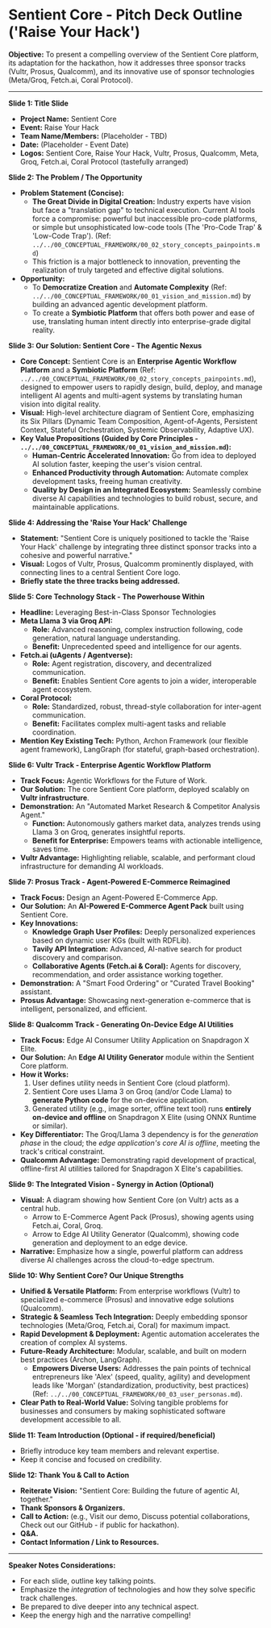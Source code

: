 # Sentient Core - Pitch Deck Outline ('Raise Your Hack')

**Objective:** To present a compelling overview of the Sentient Core platform, its adaptation for the hackathon, how it addresses three sponsor tracks (Vultr, Prosus, Qualcomm), and its innovative use of sponsor technologies (Meta/Groq, Fetch.ai, Coral Protocol).

---

**Slide 1: Title Slide**
*   **Project Name:** Sentient Core
*   **Event:** Raise Your Hack
*   **Team Name/Members:** (Placeholder - TBD)
*   **Date:** (Placeholder - Event Date)
*   **Logos:** Sentient Core, Raise Your Hack, Vultr, Prosus, Qualcomm, Meta, Groq, Fetch.ai, Coral Protocol (tastefully arranged)

**Slide 2: The Problem / The Opportunity**
*   **Problem Statement (Concise):**
    *   **The Great Divide in Digital Creation:** Industry experts have vision but face a "translation gap" to technical execution. Current AI tools force a compromise: powerful but inaccessible pro-code platforms, or simple but unsophisticated low-code tools (The 'Pro-Code Trap' & 'Low-Code Trap'). (Ref: `../../00_CONCEPTUAL_FRAMEWORK/00_02_story_concepts_painpoints.md`)
    *   This friction is a major bottleneck to innovation, preventing the realization of truly targeted and effective digital solutions.
*   **Opportunity:**
    *   To **Democratize Creation** and **Automate Complexity** (Ref: `../../00_CONCEPTUAL_FRAMEWORK/00_01_vision_and_mission.md`) by building an advanced agentic development platform.
    *   To create a **Symbiotic Platform** that offers both power and ease of use, translating human intent directly into enterprise-grade digital reality.

**Slide 3: Our Solution: Sentient Core - The Agentic Nexus**
*   **Core Concept:** Sentient Core is an **Enterprise Agentic Workflow Platform** and a **Symbiotic Platform** (Ref: `../../00_CONCEPTUAL_FRAMEWORK/00_02_story_concepts_painpoints.md`), designed to empower users to rapidly design, build, deploy, and manage intelligent AI agents and multi-agent systems by translating human vision into digital reality.
*   **Visual:** High-level architecture diagram of Sentient Core, emphasizing its Six Pillars (Dynamic Team Composition, Agent-of-Agents, Persistent Context, Stateful Orchestration, Systemic Observability, Adaptive UX).
*   **Key Value Propositions (Guided by Core Principles - `../../00_CONCEPTUAL_FRAMEWORK/00_01_vision_and_mission.md`):**
    *   **Human-Centric Accelerated Innovation:** Go from idea to deployed AI solution faster, keeping the user's vision central.
    *   **Enhanced Productivity through Automation:** Automate complex development tasks, freeing human creativity.
    *   **Quality by Design in an Integrated Ecosystem:** Seamlessly combine diverse AI capabilities and technologies to build robust, secure, and maintainable applications.

**Slide 4: Addressing the 'Raise Your Hack' Challenge**
*   **Statement:** "Sentient Core is uniquely positioned to tackle the 'Raise Your Hack' challenge by integrating three distinct sponsor tracks into a cohesive and powerful narrative."
*   **Visual:** Logos of Vultr, Prosus, Qualcomm prominently displayed, with connecting lines to a central Sentient Core logo.
*   **Briefly state the three tracks being addressed.**

**Slide 5: Core Technology Stack - The Powerhouse Within**
*   **Headline:** Leveraging Best-in-Class Sponsor Technologies
*   **Meta Llama 3 via Groq API:**
    *   **Role:** Advanced reasoning, complex instruction following, code generation, natural language understanding.
    *   **Benefit:** Unprecedented speed and intelligence for our agents.
*   **Fetch.ai (uAgents / Agentverse):**
    *   **Role:** Agent registration, discovery, and decentralized communication.
    *   **Benefit:** Enables Sentient Core agents to join a wider, interoperable agent ecosystem.
*   **Coral Protocol:**
    *   **Role:** Standardized, robust, thread-style collaboration for inter-agent communication.
    *   **Benefit:** Facilitates complex multi-agent tasks and reliable coordination.
*   **Mention Key Existing Tech:** Python, Archon Framework (our flexible agent framework), LangGraph (for stateful, graph-based orchestration).

**Slide 6: Vultr Track - Enterprise Agentic Workflow Platform**
*   **Track Focus:** Agentic Workflows for the Future of Work.
*   **Our Solution:** The core Sentient Core platform, deployed scalably on **Vultr infrastructure**.
*   **Demonstration:** An "Automated Market Research & Competitor Analysis Agent."
    *   **Function:** Autonomously gathers market data, analyzes trends using Llama 3 on Groq, generates insightful reports.
    *   **Benefit for Enterprise:** Empowers teams with actionable intelligence, saves time.
*   **Vultr Advantage:** Highlighting reliable, scalable, and performant cloud infrastructure for demanding AI workloads.

**Slide 7: Prosus Track - Agent-Powered E-Commerce Reimagined**
*   **Track Focus:** Design an Agent-Powered E-Commerce App.
*   **Our Solution:** An **AI-Powered E-Commerce Agent Pack** built using Sentient Core.
*   **Key Innovations:**
    *   **Knowledge Graph User Profiles:** Deeply personalized experiences based on dynamic user KGs (built with RDFLib).
    *   **Tavily API Integration:** Advanced, AI-native search for product discovery and comparison.
    *   **Collaborative Agents (Fetch.ai & Coral):** Agents for discovery, recommendation, and order assistance working together.
*   **Demonstration:** A "Smart Food Ordering" or "Curated Travel Booking" assistant.
*   **Prosus Advantage:** Showcasing next-generation e-commerce that is intelligent, personalized, and efficient.

**Slide 8: Qualcomm Track - Generating On-Device Edge AI Utilities**
*   **Track Focus:** Edge AI Consumer Utility Application on Snapdragon X Elite.
*   **Our Solution:** An **Edge AI Utility Generator** module within the Sentient Core platform.
*   **How it Works:**
    1.  User defines utility needs in Sentient Core (cloud platform).
    2.  Sentient Core uses Llama 3 on Groq (and/or Code Llama) to **generate Python code** for the on-device application.
    3.  Generated utility (e.g., image sorter, offline text tool) runs **entirely on-device and offline** on Snapdragon X Elite (using ONNX Runtime or similar).
*   **Key Differentiator:** The Groq/Llama 3 dependency is for the *generation phase* in the cloud; the *edge application's core AI is offline*, meeting the track's critical constraint.
*   **Qualcomm Advantage:** Demonstrating rapid development of practical, offline-first AI utilities tailored for Snapdragon X Elite's capabilities.

**Slide 9: The Integrated Vision - Synergy in Action (Optional)**
*   **Visual:** A diagram showing how Sentient Core (on Vultr) acts as a central hub.
    *   Arrow to E-Commerce Agent Pack (Prosus), showing agents using Fetch.ai, Coral, Groq.
    *   Arrow to Edge AI Utility Generator (Qualcomm), showing code generation and deployment to an edge device.
*   **Narrative:** Emphasize how a single, powerful platform can address diverse AI challenges across the cloud-to-edge spectrum.

**Slide 10: Why Sentient Core? Our Unique Strengths**
*   **Unified & Versatile Platform:** From enterprise workflows (Vultr) to specialized e-commerce (Prosus) and innovative edge solutions (Qualcomm).
*   **Strategic & Seamless Tech Integration:** Deeply embedding sponsor technologies (Meta/Groq, Fetch.ai, Coral) for maximum impact.
*   **Rapid Development & Deployment:** Agentic automation accelerates the creation of complex AI systems.
*   **Future-Ready Architecture:** Modular, scalable, and built on modern best practices (Archon, LangGraph).
    *   **Empowers Diverse Users:** Addresses the pain points of technical entrepreneurs like 'Alex' (speed, quality, agility) and development leads like 'Morgan' (standardization, productivity, best practices) (Ref: `../../00_CONCEPTUAL_FRAMEWORK/00_03_user_personas.md`).
*   **Clear Path to Real-World Value:** Solving tangible problems for businesses and consumers by making sophisticated software development accessible to all.

**Slide 11: Team Introduction (Optional - if required/beneficial)**
*   Briefly introduce key team members and relevant expertise.
*   Keep it concise and focused on credibility.

**Slide 12: Thank You & Call to Action**
*   **Reiterate Vision:** "Sentient Core: Building the future of agentic AI, together."
*   **Thank Sponsors & Organizers.**
*   **Call to Action:** (e.g., Visit our demo, Discuss potential collaborations, Check out our GitHub - if public for hackathon).
*   **Q&A.**
*   **Contact Information / Link to Resources.**

---

**Speaker Notes Considerations:**
*   For each slide, outline key talking points.
*   Emphasize the *integration* of technologies and how they solve specific track challenges.
*   Be prepared to dive deeper into any technical aspect.
*   Keep the energy high and the narrative compelling!